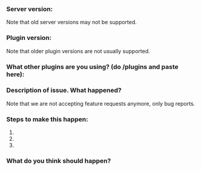 ### Server version:

Note that old server versions may not be supported.

### Plugin version:

Note that older plugin versions are not usually supported.

### What other plugins are you using? (do /plugins and paste here):

### Description of issue. What happened?

Note that we are not accepting feature requests anymore, only bug reports.


### Steps to make this happen:

1. 
2.
3.

### What do you think should happen?
